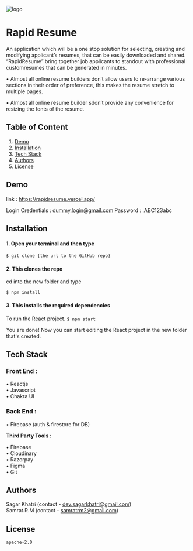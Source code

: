 ![logo](https://user-images.githubusercontent.com/93928124/200069028-c478881b-4f5a-42d2-8598-94879583001d.svg)

# Rapid Resume

       
An application which will be a one stop solution for selecting, creating and modifying applicant’s resumes, that can be easily downloaded and shared.
“RapidResume” bring together job applicants to standout with professional customresumes that can be generated in minutes.    

•  Almost all online resume builders don’t allow users to re-arrange various sections in their order of preference, this makes the resume stretch to multiple pages.      

•  Almost all online resume builder sdon’t provide any convenience for resizing the fonts of the resume.      


## Table of Content 
1. [Demo](#demo)  
2. [Installation](#installation)
3. [Tech Stack](#tech-stack)
4. [Authors](#authors)
5. [License](#license)

## Demo 
link : https://rapidresume.vercel.app/

Login Credentials : dummy.login@gmail.com
Password : .ABC123abc

## Installation


#### 1. Open your terminal and then type

```$ git clone {the url to the GitHub repo}```

#### 2. This clones the repo

cd into the new folder and type

```$ npm install```

#### 3. This installs the required dependencies

To run the React project.
```$ npm start```

You are done! Now you can start editing the React project in the new folder that's created.


## Tech Stack        

### Front End :     

•   Reactjs    
•   Javascript      
•   Chakra UI    

 ### Back End :
•   Firebase (auth & firestore for DB)       

**Third Party Tools :** 

•   Firebase       
•   Cloudinary      
•   Razorpay       
•   Figma    
•   Git    

## Authors  

Sagar Khatri (contact - dev.sagarkhatri@gmail.com) <br />
Samrat.R.M (contact - samratrm2@gmail.com)  

## License 

```apache-2.0```


        


